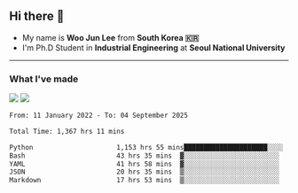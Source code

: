 ## Hi there 👋

- My name is **Woo Jun Lee** from **South Korea 🇰🇷**
- I'm Ph.D Student in **Industrial Engineering** at **Seoul National University**

---

### What I've made

<a href="https://share.streamlit.io/tomtom1103/kuiai_hackathon_2022/main/JL_app.py"><img src="https://img.shields.io/badge/Journey Lee-161B22?style=for-the-badge&logo=streamlit&logoColor=FF4B4B"/></a> <a href="https://jeon-100.github.io/Dangzang/"><img src="https://img.shields.io/badge/당신을 위한 장학금, 당장!-161B22?style=for-the-badge&logo=react&logoColor=#61DAFB"/></a>

<!--START_SECTION:waka-->

```txt
From: 11 January 2022 - To: 04 September 2025

Total Time: 1,367 hrs 11 mins

Python                     1,153 hrs 55 mins█████████████████████░░░░   83.75 %
Bash                       43 hrs 35 mins  ▓░░░░░░░░░░░░░░░░░░░░░░░░   03.16 %
YAML                       41 hrs 58 mins  ▓░░░░░░░░░░░░░░░░░░░░░░░░   03.05 %
JSON                       20 hrs 35 mins  ▒░░░░░░░░░░░░░░░░░░░░░░░░   01.49 %
Markdown                   17 hrs 53 mins  ▒░░░░░░░░░░░░░░░░░░░░░░░░   01.30 %
```

<!--END_SECTION:waka-->
